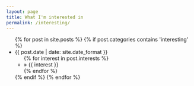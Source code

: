 ```yaml
---
layout: page
title: What I'm interested in
permalink: /interesting/
---
```


<ul class="posts">
{% for post in site.posts %}
    {% if post.categories contains 'interesting' %}
        <li><span>{{ post.date | date: site.date_format }}</span>
            <ul>
                {% for interest in post.interests %}
                    <li>&raquo; {{ interest }}</li>
                {% endfor %}
            </ul>
        </li>
    {% endif %}
{% endfor %}
</ul>
